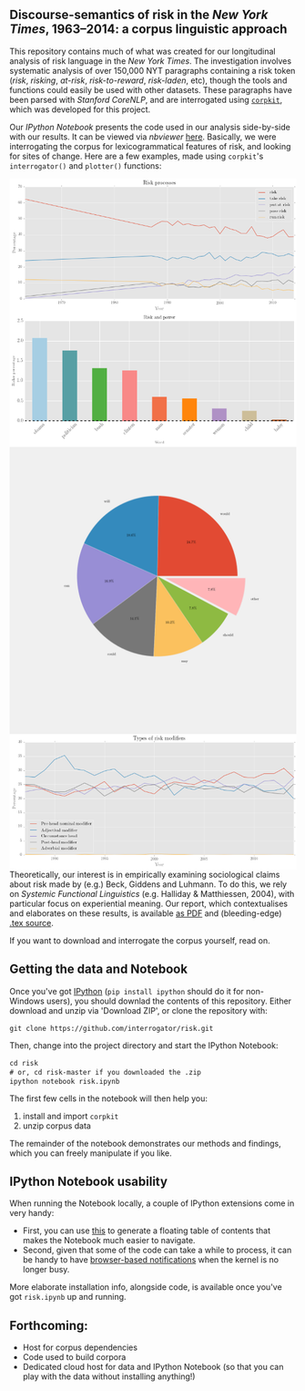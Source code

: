 ## Discourse-semantics of risk in the *New York Times*, 1963&ndash;2014: a corpus linguistic approach

This repository contains much of what was created for our longitudinal analysis of risk language in the *New York Times*. The investigation involves systematic analysis of over 150,000 NYT paragraphs containing a risk token (*risk*, *risking*, *at-risk*, *risk-to-reward*, *risk-laden*, etc), though the tools and functions could easily be used with other datasets. These paragraphs have been parsed with *Stanford CoreNLP*, and are interrogated using [`corpkit`](https://github.com/interrogator/corpkit), which was developed for this project.

Our *IPython Notebook* presents the code used in our analysis side-by-side with our results. It can be viewed via *nbviewer* [here](http://nbviewer.ipython.org/github/interrogator/risk/blob/master/risk.ipynb). Basically, we were interrogating the corpus for lexicogrammatical features of risk, and looking for sites of change. Here are a few examples, made using `corpkit`'s `interrogator()` and `plotter()` functions:


<img style="float:left" src="https://raw.githubusercontent.com/interrogator/risk/master/images/risk_processes-2.png" />
<br>

<img style="float:left" src="https://raw.githubusercontent.com/interrogator/risk/master/images/risk-and-power-2.png" />
<br>

<img style="float:left" src="https://raw.githubusercontent.com/interrogator/risk/master/images/pie-chart-of-common-modals-in-the-nyt.png" />
<br>

<img style="float:left" src="https://raw.githubusercontent.com/interrogator/risk/master/images/types-of-risk-modifiers.png" />
<br>

Theoretically, our interest is in empirically examining sociological claims about risk made by (e.g.) Beck, Giddens and Luhmann. To do this, we rely on *Systemic Functional Linguistics* (e.g. Halliday & Matthiessen, 2004), with particular focus on experiential meaning. Our report, which contextualises and elaborates on these results, is available [as PDF](https://raw.githubusercontent.com/interrogator/risk/master/report/risk_report.pdf) and (bleeding-edge) [.tex source](https://github.com/interrogator/risk/blob/master/report/risk_report.tex).

If you want to download and interrogate the corpus yourself, read on.

## Getting the data and Notebook

Once you've got [IPython](http://ipython.org/install.html) (`pip install ipython` should do it for non-Windows users), you should downlad the contents of this repository. Either download and unzip via 'Download ZIP', or clone the repository with:

```shell
git clone https://github.com/interrogator/risk.git
```

Then, change into the project directory and start the IPython Notebook:

```shell
cd risk
# or, cd risk-master if you downloaded the .zip
ipython notebook risk.ipynb
```

The first few cells in the notebook will then help you:

1. install and import `corpkit`
2. unzip corpus data

The remainder of the notebook demonstrates our methods and findings, which you can freely manipulate if you like.

## IPython Notebook usability

When running the Notebook locally, a couple of IPython extensions come in very handy:

* First, you can use [this](https://github.com/minrk/ipython_extensions) to generate a floating table of contents that makes the Notebook much easier to navigate.
* Second, given that some of the code can take a while to process, it can be handy to have [browser-based notifications](https://github.com/sjpfenninger/ipython-extensions) when the kernel is no longer busy.

More elaborate installation info, alongside code, is available once you've got `risk.ipynb` up and running.

## Forthcoming:

* Host for corpus dependencies
* Code used to build corpora
* Dedicated cloud host for data and IPython Notebook (so that you can play with the data without installing anything!)
